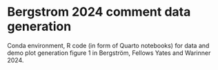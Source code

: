 # Bergstrom 2024 comment data generation

Conda environment, R code (in form of Quarto notebooks) for data and demo plot generation figure 1 in Bergström, Fellows Yates and Warinner 2024.
